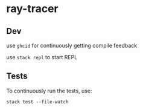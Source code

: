 # ray-tracer

## Dev

use `ghcid` for continuously getting compile feedback

use `stack repl` to start REPL

## Tests

To continuously run the tests, use:

`stack test --file-watch`
